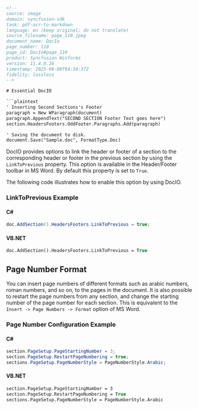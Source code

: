 ```html
<!--
source: image
domain: syncfusion-sdk
task: pdf-ocr-to-markdown
language: en (keep original; do not translate)
source_filename: page_110.jpeg
document_name: DocIo
page_number: 110
page_id: DocIo#page_110
product: Syncfusion Winforms
version: 11.4.0.26
timestamp: 2025-08-09T04:34:37Z
fidelity: lossless
-->

# Essential DocIO

```plaintext
' Inserting Second Sections's Footer
paragraph = New WParagraph(document)
paragraph.AppendText("SECOND SECTION Footer Text goes here")
section.HeadersFooters.OddFooter.Paragraphs.Add(paragraph)

' Saving the document to disk.
document.Save("Sample.doc", FormatType.Doc)
```

DocIO provides options to link the header or footer of a section to the corresponding header or footer in the previous section by using the `LinkToPrevious` property. This option is available in the Header/Footer toolbar in MS Word. By default this property is set to `True`.

The following code illustrates how to enable this option by using DocIO.

### LinkToPrevious Example

#### C#

```csharp
doc.AddSection().HeadersFooters.LinkToPrevious = true;
```

#### VB.NET

```vb
doc.AddSection().HeadersFooters.LinkToPrevious = True
```

## Page Number Format

You can insert page numbers of different formats such as arabic numbers, roman numbers, and so on, to the pages in the document. It is also possible to restart the page numbers from any section, and change the starting number of the page number for each section. This is equivalent to the `Insert -> Page Numbers -> Format` option of MS Word.

### Page Number Configuration Example

#### C#

```csharp
section.PageSetup.PageStartingNumber = 3;
section.PageSetup.RestartPageNumbering = true;
sections.PageSetup.PageNumberStyle = PageNumberStyle.Arabic;
```

#### VB.NET

```vb
section.PageSetup.PageStartingNumber = 3
section.PageSetup.RestartPageNumbering = True
sections.PageSetup.PageNumberStyle = PageNumberStyle.Arabic
```

<!-- Page-level Navigation/TOC (if applicable) -->
<!-- tags: [DocIO, WordProcessing, HeadersFooters, LinkToPrevious, PageNumberFormat, Syncfusion Winforms, 11.4.0.26] keywords: [DocIO, LinkToPrevious, Page Number Format, Restart Page Numbering, Headers, Footers, Section, Document] -->
```